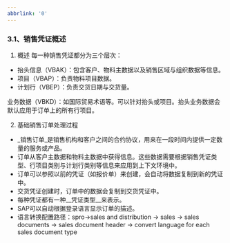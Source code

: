```yaml
---
abbrlink: '0'
---
```

### 3.1、销售凭证概述

1. 概述
每一种销售凭证都分为三个层次：
* 抬头信息（VBAK）：包含客户、物料主数据以及销售区域与组织数据等信息。
* 项目（VBAP）：负责物料项目数据。
* 计划行（VBEP）：负责交货日期与交货量。

业务数据（VBKD）：如国际贸易术语等。可以针对抬头或项目。抬头业务数据会默认应用于订单上的所有行项目。

2. 基础销售订单处理过程
* _销售订单_是销售机构和客户之间的合约协议，用来在一段时间内提供一定数量的服务或产品。
* 订单从客户主数据和物料主数据中获得信息。这些数据需要根据销售凭证类型、行项目类别与计划行类别等信息来应用到上下文环境中。
* 订单可以参照以前的凭证（如报价单）来创建，会自动将数据复制到新的凭证中。
* 交货凭证创建时，订单中的数据会复制到交货凭证中。
* 每种凭证都有一种__凭证类型__来表示。
* SAP可以自动根据登录语言显示订单的描述。
* 语言转换配置路径：spro->sales and distribution -> sales -> sales documents -> sales document header -> convert language for each sales document type